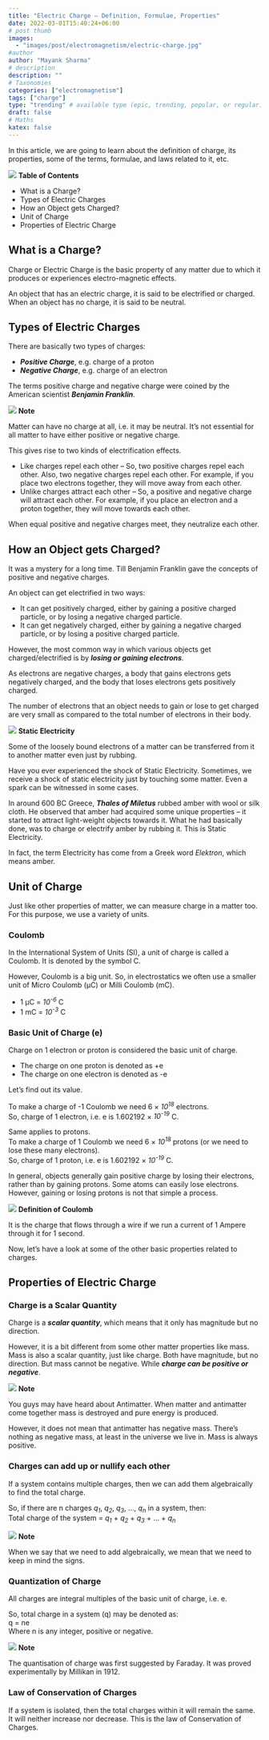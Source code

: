 ```yaml
---
title: "Electric Charge – Definition, Formulae, Properties"
date: 2022-03-01T15:40:24+06:00
# post thumb
images:
  - "images/post/electromagnetism/electric-charge.jpg"
#author
author: "Mayank Sharma"
# description
description: ""
# Taxonomies
categories: ["electromagnetism"]
tags: ["charge"]
type: "trending" # available type (epic, trending, popular, or regular)
draft: false
# Maths
katex: false
---
```


In this article, we are going to learn about the definition of charge, its properties, some of the terms, formulae, and laws related to it, etc. 

<div class="toc-mak">
<img src="../../images/pencil.png">
<b>Table of Contents</b>
<ul>
<li>What is a Charge?</li>
<li>Types of Electric Charges</li>
<li>How an Object gets Charged?</li>
<li>Unit of Charge</li>
<li>Properties of Electric Charge</li>
</ul>
</div>

## What is a Charge?

Charge or Electric Charge is the basic property of any matter due to which it produces or experiences electro-magnetic effects. 

An object that has an electric charge, it is said to be electrified or charged. When an object has no charge, it is said to be neutral.


## Types of Electric Charges

There are basically two types of charges:
* ***Positive Charge***, e.g. charge of a proton
* ***Negative Charge***, e.g. charge of an electron

The terms positive charge and negative charge were coined by the American scientist ***Benjamin Franklin***. 

<div class="toc-mak">
  <img src="../../../images/pencil.png">
  <b>Note</b><br>

Matter can have no charge at all, i.e. it may be neutral. It’s not essential for all matter to have either positive or negative charge. 
</div>

This gives rise to two kinds of electrification effects. 
* Like charges repel each other – So, two positive charges repel each other. Also, two negative charges repel each other. For example, if you place two electrons together, they will move away from each other. 
* Unlike charges attract each other – So, a positive and negative charge will attract each other. For example, if you place an electron and a proton together, they will move towards each other. 

When equal positive and negative charges meet, they neutralize each other. 


## How an Object gets Charged?

It was a mystery for a long time. Till Benjamin Franklin gave the concepts of positive and negative charges. 

An object can get electrified in two ways:
* It can get positively charged, either by gaining a positive charged particle, or by losing a negative charged particle. 
* It can get negatively charged, either by gaining a negative charged particle, or by losing a positive charged particle. 

However, the most common way in which various objects get charged/electrified is by ***losing or gaining electrons***. 

As electrons are negative charges, a body that gains electrons gets negatively charged, and the body that loses electrons gets positively charged. 

The number of electrons that an object needs to gain or lose to get charged are very small as compared to the total number of electrons in their body. 

<div class="toc-mak">
  <img src="../../../images/pencil.png">
  <b>Static Electricity</b><br>

Some of the loosely bound electrons of a matter can be transferred from it to another matter even just by rubbing. 

Have you ever experienced the shock of Static Electricity. Sometimes, we receive a shock of static electricity just by touching some matter. Even a spark can be witnessed in some cases. 

In around 600 BC Greece, ***Thales of Miletus*** rubbed amber with wool or silk cloth. He observed that amber had acquired some unique properties – it started to attract light-weight objects towards it. What he had basically done, was to charge or electrify amber by rubbing it. This is Static Electricity. 

In fact, the term Electricity has come from a Greek word *Elektron*, which means amber. 
</div>


## Unit of Charge

Just like other properties of matter, we can measure charge in a matter too. For this purpose, we use a variety of units.

### Coulomb

In the International System of Units (SI), a unit of charge is called a Coulomb. It is denoted by the symbol C. 

However, Coulomb is a big unit. So, in electrostatics we often use a smaller unit of Micro Coulomb (μC) or Milli Coulomb (mC). 

* 1 μC = <var>10<sup>-6</sup></var> C 
* 1 mC = <var>10<sup>-3</sup></var> C

### Basic Unit of Charge (e)

Charge on 1 electron or proton is considered the basic unit of charge. 
* The charge on one proton is denoted as +e
* The charge on one electron is denoted as -e

Let’s find out its value. 

To make a charge of -1 Coulomb we need 6 × <var>10<sup>18</sup></var> electrons. <br>
So, charge of 1 electron, i.e. e is 1.602192 × <var>10<sup>-19</sup></var> C.


Same applies to protons. <br>
To make a charge of 1 Coulomb we need 6 × <var>10<sup>18</sup></var> protons (or we need to lose these many electrons). <br>
So, charge of 1 proton, i.e. e is 1.602192 × <var>10<sup>-19</sup></var> C.

In general, objects generally gain positive charge by losing their electrons, rather than by gaining protons. Some atoms can easily lose electrons. However, gaining or losing protons is not that simple a process. 

<div class="toc-mak">
  <img src="../../../images/pencil.png">
  <b>Definition of Coulomb</b><br>

It is the charge that flows through a wire if we run a current of 1 Ampere through it for 1 second. 
</div>

Now, let’s have a look at some of the other basic properties related to charges. 


## Properties of Electric Charge

### Charge is a Scalar Quantity

Charge is a ***scalar quantity***, which means that it only has magnitude but no direction. 

However, it is a bit different from some other matter properties like mass. Mass is also a scalar quantity, just like charge. Both have magnitude, but no direction. But mass cannot be negative. While ***charge can be positive or negative***.

<div class="toc-mak">
  <img src="../../../images/pencil.png">
  <b>Note</b><br>

You guys may have heard about Antimatter. When matter and antimatter come together mass is destroyed and pure energy is produced. 

However, it does not mean that antimatter has negative mass. There’s nothing as negative mass, at least in the universe we live in. Mass is always positive. 
</div>

### Charges can add up or nullify each other

If a system contains multiple charges, then we can add them algebraically to find the total charge. 

So, if there are n charges <var>q<sub>1</sub></var>, <var>q<sub>2</sub></var>, <var>q<sub>3</sub></var>, …, <var>q<sub>n</sub></var> in a system, then: <br>
Total charge of the system = <var>q<sub>1</sub></var> + <var>q<sub>2</sub></var> + <var>q<sub>3</sub></var> + … + <var>q<sub>n</sub></var> 

<div class="toc-mak">
  <img src="../../../images/pencil.png">
  <b>Note</b><br>

When we say that we need to add algebraically, we mean that we need to keep in mind the signs. 
</div>

### Quantization of Charge

All charges are integral multiples of the basic unit of charge, i.e. e.

So, total charge in a system (q) may be denoted as: <br>
q = ne <br>
Where n is any integer, positive or negative.

<div class="toc-mak">
  <img src="../../../images/pencil.png">
  <b>Note</b><br>

The quantisation of charge was first suggested by Faraday. It was proved experimentally by Millikan in 1912.
</div>

### Law of Conservation of Charges

If a system is isolated, then the total charges within it will remain the same. It will neither increase nor decrease. This is the law of Conservation of Charges. 

